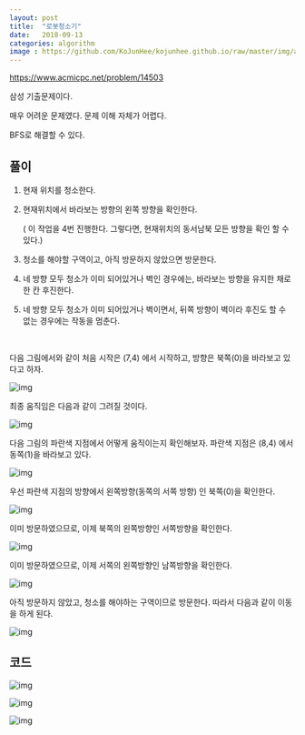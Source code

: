 ```yaml
---
layout: post
title:  "로봇청소기"
date:   2018-09-13
categories: algorithm
image : https://github.com/KoJunHee/kojunhee.github.io/raw/master/img/algorithm.png
---
```


<https://www.acmicpc.net/problem/14503>

삼성 기출문제이다.

매우 어려운 문제였다. 문제 이해 자체가 어렵다.

BFS로 해결할 수 있다.

## 풀이

1. 현재 위치를 청소한다.

2. 현재위치에서 바라보는 방향의 왼쪽 방향을 확인한다. 

   ( 이 작업을 4번 진행한다. 그렇다면, 현재위치의 동서남북 모든 방향을 확인 할 수 있다.)

3. 청소를 해야할 구역이고, 아직 방문하지 않았으면 방문한다.

4. 네 방향 모두 청소가 이미 되어있거나 벽인 경우에는, 바라보는 방향을 유지한 채로 한 칸 후진한다.

5. 네 방향 모두 청소가 이미 되어있거나 벽이면서, 뒤쪽 방향이 벽이라 후진도 할 수 없는 경우에는 작동을 멈춘다.

<br>

다음  그림에서와 같이 처음 시작은 (7,4) 에서 시작하고, 방향은 북쪽(0)을 바라보고 있다고 하자.

![img](https://github.com/KoJunHee/kojunhee.github.io/raw/master/img/robottt01.png)

최종 움직임은 다음과 같이 그려질 것이다.

![img](https://github.com/KoJunHee/kojunhee.github.io/raw/master/img/robottt02.png)

다음 그림의 파란색 지점에서 어떻게 움직이는지 확인해보자. 파란색 지점은 (8,4) 에서 동쪽(1)을 바라보고 있다.

![img](https://github.com/KoJunHee/kojunhee.github.io/raw/master/img/robottt03.png)

우선 파란색 지점의 방향에서 왼쪽방향(동쪽의 서쪽 방향) 인 북쪽(0)을 확인한다.

![img](https://github.com/KoJunHee/kojunhee.github.io/raw/master/img/robottt04.png)

이미 방문하였으므로, 이제 북쪽의 왼쪽방향인 서쪽방향을 확인한다.

![img](https://github.com/KoJunHee/kojunhee.github.io/raw/master/img/robottt05.png)

이미 방문하였으므로, 이제 서쪽의 왼쪽방향인 남쪽방향을 확인한다.

![img](https://github.com/KoJunHee/kojunhee.github.io/raw/master/img/robottt06.png)

아직 방문하지 않았고, 청소를 해야하는 구역이므로 방문한다. 따라서 다음과 같이 이동을 하게 된다.

![img](https://github.com/KoJunHee/kojunhee.github.io/raw/master/img/robottt07.png)

## 코드

![img](https://github.com/KoJunHee/kojunhee.github.io/raw/master/img/robottt08.png)

![img](https://github.com/KoJunHee/kojunhee.github.io/raw/master/img/robottt09.png)

![img](https://github.com/KoJunHee/kojunhee.github.io/raw/master/img/robottt099.png)

